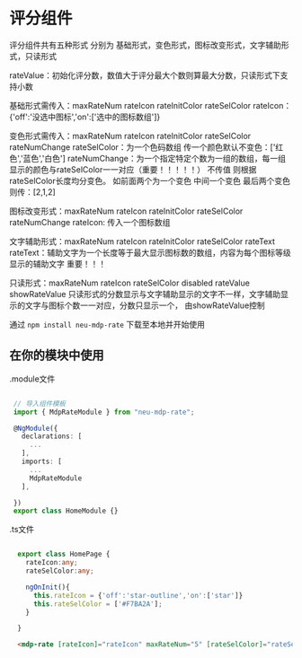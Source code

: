 
# 评分组件
 
  评分组件共有五种形式 分别为  基础形式，变色形式，图标改变形式，文字辅助形式，只读形式
  
  rateValue：初始化评分数，数值大于评分最大个数则算最大分数，只读形式下支持小数

  基础形式需传入：maxRateNum rateIcon rateInitColor rateSelColor
  rateIcon：{'off':'没选中图标','on':['选中的图标数组']}
  
  变色形式需传入：maxRateNum rateIcon rateInitColor rateSelColor rateNumChange
  rateSelColor：为一个色码数组 传一个颜色默认不变色：['红色','蓝色','白色']
  rateNumChange：为一个指定特定个数为一组的数组，每一组显示的颜色与rateSelColor一一对应（重要！！！！！） 不传值
  则根据rateSelColor长度均分变色。 如前面两个为一个变色 中间一个变色 最后两个变色则传：[2,1,2]
  
  图标改变形式：maxRateNum rateIcon rateInitColor rateSelColor rateNumChange
  rateIcon: 传入一个图标数组
  
  文字辅助形式：maxRateNum rateIcon rateInitColor rateSelColor rateText
  rateText：辅助文字为一个长度等于最大显示图标数的数组，内容为每个图标等级显示的辅助文字  重要！！！
  
  只读形式：maxRateNum rateIcon rateSelColor disabled rateValue showRateValue
  只读形式的分数显示与文字辅助显示的文字不一样，文字辅助显示的文字与图标个数一一对应，分数只显示一个，
  由showRateValue控制 

  通过 `npm install neu-mdp-rate` 下载至本地并开始使用

## 在你的模块中使用
   .module文件
 ```typescript

  // 导入组件模板
  import { MdpRateModule } from "neu-mdp-rate";

  @NgModule({
    declarations: [
      ...
    ],
    imports: [
      ...
      MdpRateModule
    ],

  })
  export class HomeModule {}

```
.ts文件
```typescript

  export class HomePage {
    rateIcon:any;
    rateSelColor:any;

    ngOnInit(){
      this.rateIcon = {'off':'star-outline','on':['star']}
      this.rateSelColor = ['#F7BA2A'];
    }

  }
```

```html
  <mdp-rate [rateIcon]="rateIcon" maxRateNum="5" [rateSelColor]="rateSelColor" rateValue="3"></mdp-rate>
```